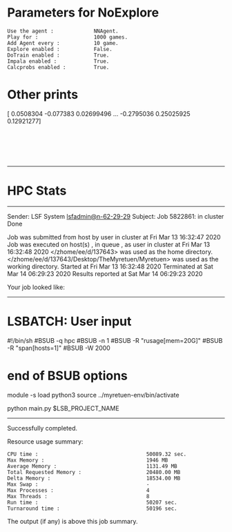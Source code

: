 # Parameters for NoExplore

    Use the agent :             NNAgent.
    Play for :                  1000 games.
    Add Agent every :           10 game.
    Explore enabled :           False.
    DoTrain enabled :           True.
    Impala enabled :            True.
    Calcprobs enabled :         True.

# Other prints

[ 0.0508304  -0.077383    0.02699496 ... -0.2795036   0.25025925
  0.12921277]

 <br /> 
 <br /> 
 <br /> 
 <br />

---------------------------------------------------------------------------------------------------------------------

# HPC Stats


------------------------------------------------------------
Sender: LSF System <lsfadmin@n-62-29-29>
Subject: Job 5822861: <NNAgent1NoExplore> in cluster <dcc> Done

Job <NNAgent1NoExplore> was submitted from host <n-62-30-7> by user <s183905> in cluster <dcc> at Fri Mar 13 16:32:47 2020
Job was executed on host(s) <n-62-29-29>, in queue <hpc>, as user <s183905> in cluster <dcc> at Fri Mar 13 16:32:48 2020
</zhome/ee/d/137643> was used as the home directory.
</zhome/ee/d/137643/Desktop/TheMyretuen/Myretuen> was used as the working directory.
Started at Fri Mar 13 16:32:48 2020
Terminated at Sat Mar 14 06:29:23 2020
Results reported at Sat Mar 14 06:29:23 2020

Your job looked like:

------------------------------------------------------------
# LSBATCH: User input
#!/bin/sh
#BSUB -q hpc
#BSUB -n 1
#BSUB -R "rusage[mem=20G]"
#BSUB -R "span[hosts=1]"
#BSUB -W 2000
# end of BSUB options

module -s load python3
source ../myretuen-env/bin/activate

python main.py $LSB_PROJECT_NAME


------------------------------------------------------------

Successfully completed.

Resource usage summary:

    CPU time :                                   50089.32 sec.
    Max Memory :                                 1946 MB
    Average Memory :                             1131.49 MB
    Total Requested Memory :                     20480.00 MB
    Delta Memory :                               18534.00 MB
    Max Swap :                                   -
    Max Processes :                              4
    Max Threads :                                8
    Run time :                                   50207 sec.
    Turnaround time :                            50196 sec.

The output (if any) is above this job summary.

